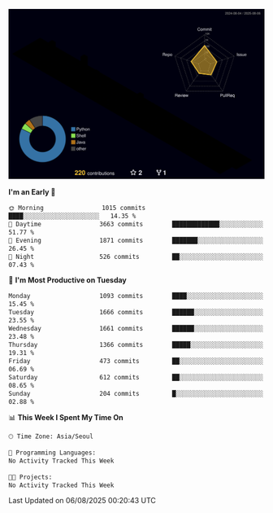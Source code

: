 <!-- ![Header](./github-header-image.png) -->

<!-- <div align="center">
  <img src="https://ziadoua.github.io/m3-Markdown-Badges/badges/FastAPI/fastapi1.svg" />&nbsp
  <img src="https://ziadoua.github.io/m3-Markdown-Badges/badges/Git/git1.svg" />&nbsp
  <img src="https://ziadoua.github.io/m3-Markdown-Badges/badges/Linux/linux2.svg" />&nbsp
  <img src="https://ziadoua.github.io/m3-Markdown-Badges/badges/PostgreSQL/postgresql3.svg" />&nbsp
  <img src="https://ziadoua.github.io/m3-Markdown-Badges/badges/Python/python3.svg" />&nbsp
</div> -->

![](./profile-3d-contrib/profile-night-rainbow.svg)

<!--START_SECTION:waka-->
**I'm an Early 🐤** 

```text
🌞 Morning                1015 commits        ████░░░░░░░░░░░░░░░░░░░░░   14.35 % 
🌆 Daytime                3663 commits        █████████████░░░░░░░░░░░░   51.77 % 
🌃 Evening                1871 commits        ███████░░░░░░░░░░░░░░░░░░   26.45 % 
🌙 Night                  526 commits         ██░░░░░░░░░░░░░░░░░░░░░░░   07.43 % 
```
📅 **I'm Most Productive on Tuesday** 

```text
Monday                   1093 commits        ████░░░░░░░░░░░░░░░░░░░░░   15.45 % 
Tuesday                  1666 commits        ██████░░░░░░░░░░░░░░░░░░░   23.55 % 
Wednesday                1661 commits        ██████░░░░░░░░░░░░░░░░░░░   23.48 % 
Thursday                 1366 commits        █████░░░░░░░░░░░░░░░░░░░░   19.31 % 
Friday                   473 commits         ██░░░░░░░░░░░░░░░░░░░░░░░   06.69 % 
Saturday                 612 commits         ██░░░░░░░░░░░░░░░░░░░░░░░   08.65 % 
Sunday                   204 commits         █░░░░░░░░░░░░░░░░░░░░░░░░   02.88 % 
```


📊 **This Week I Spent My Time On** 

```text
🕑︎ Time Zone: Asia/Seoul

💬 Programming Languages: 
No Activity Tracked This Week

🐱‍💻 Projects: 
No Activity Tracked This Week
```


 Last Updated on 06/08/2025 00:20:43 UTC
<!--END_SECTION:waka-->




